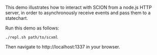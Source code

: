 This demo illustrates how to interact with SCION from a node.js HTTP server, in order to asynchronously receive events and pass them to a statechart.

Run this demo as follows:

    ./repl.sh path/to/scxml

Then navigate to http://localhost:1337 in your browser.
